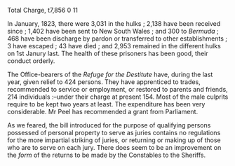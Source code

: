 Total Charge, t7,856 0 11In January, 1823, there were 3,031 in the hulks ; 2,138 have been received
                    since ; 1,402 have been sent to New South Wales ; and 300 to *Bermuda* ; 468 have been discharge by pardon or
                    transferred to other establishments ; 3 have escaped ; 43 have died ;
                    and 2,953 remained in the different hulks on 1st Janury last. The
                    health of these prisoners has been good, their conduct orderly.The Office-bearers of the *Refuge for the Destitute* have,
                    during the last year, given relief to 424 persons. They have apprenticed
                    to trades, recommended to service or employment, or restored to parents and friends, 214 individuals :–under their charge
                    at present 154. Most of the male culprits require to be kept two years at
                    least. The expenditure has been very considerable. Mr Peel has
                    recommended a grant from Parliament.As we feared, the bill introduced for the purpose of qualifying persons
                    possessed of personal property to serve as juries contains no regulations
                    for the more impartial striking of juries, or returning or making up of
                    those who are to serve on each jury. There does seem to be an improvement
                    on the *form* of the returns to be made by the
                    Constables to the Sheriffs.